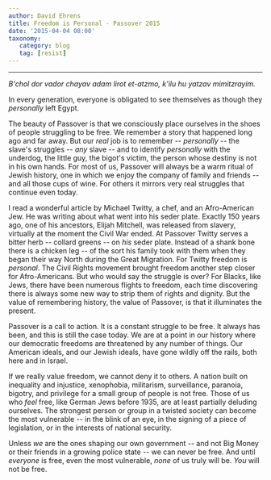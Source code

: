 ```yaml
---
author: David Ehrens
title: Freedom is Personal - Passover 2015
date: '2015-04-04 08:00'
taxonomy:
   category: blog
   tag: [resist]
---
```

---

*B'chol dor vador chayav adam lirot et-atzmo, k'ilu hu yatzav mimitzrayim.*

In every generation, everyone is obligated to see themselves as though they *personally* left Egypt.

The beauty of Passover is that we consciously place ourselves in the shoes of people struggling to be free. We remember a story that happened long ago and far away. But our *real* job is to remember -- *personally* -- the slave\'s struggles -- *any* slave -- and to identify *personally* with the underdog, the little guy, the bigot\'s victim, the person whose destiny is not in his own hands. For most of us, Passover will always be a warm ritual of Jewish history, one in which we enjoy the company of family and friends -- and all those cups of wine. For others it mirrors very real struggles that continue even today.

I read a wonderful article by Michael Twitty, a chef, and an Afro-American Jew. He was writing about what went into his seder plate. Exactly 150 years ago, one of his ancestors, Elijah Mitchell, was released from slavery, virtually at the moment the Civil War ended. At Passover Twitty serves a bitter herb -- collard greens -- on *his* seder plate. Instead of a shank bone there is a chicken leg -- of the sort his family took with them when they began their way North during the Great Migration. For Twitty freedom is *personal*. The Civil Rights movement brought freedom another step closer for Afro-Americans. But who would say the struggle is over? For Blacks, like Jews, there have been numerous flights to freedom, each time discovering there is always some new way to strip them of rights and dignity. But the value of remembering history, the value of Passover, is that it illuminates the present.

Passover is a call to action. It is a constant struggle to be free. It always has been, and this is still the case today. We are at a point in our history where our democratic freedoms are threatened by any number of things. Our American ideals, and our Jewish ideals, have gone wildly off the rails, both here and in Israel.

If we really value freedom, we cannot deny it to others. A nation built on inequality and injustice, xenophobia, militarism, surveillance, paranoia, bigotry, and privilege for a small group of people is not free. Those of us who *feel* free, like German Jews before 1935, are at least partially deluding ourselves. The strongest person or group in a twisted society can become the most vulnerable -- in the blink of an eye, in the signing of a piece of legislation, or in the interests of national security.

Unless *we* are the ones shaping our own government -- and not Big Money or their friends in a growing police state -- we can never be free. And until *everyone* is free, even the most vulnerable, *none* of us truly will be. *You* will not be free.
